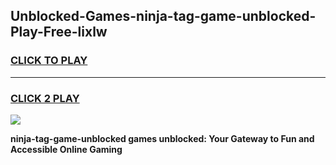 
## Unblocked-Games-ninja-tag-game-unblocked-Play-Free-lixlw
<h3>
<a href="https://premium76.site?title=ninja-tag-game-unblocked&ref=22A">CLICK TO PLAY</a></h3>
<hr>

<h3>
<a href="https://premium76.site?title=ninja-tag-game-unblocked&ref=22A">CLICK 2 PLAY</a>
  
</h3>

<a href="https://premium76.site?title=ninja-tag-game-unblocked&ref=22A"><img src="https://clearcache.store/games.png"></a>


**ninja-tag-game-unblocked games unblocked: Your Gateway to Fun and Accessible Online Gaming**
